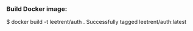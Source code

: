 ### Build Docker image:
$ docker build -t leetrent/auth .
Successfully tagged leetrent/auth:latest

